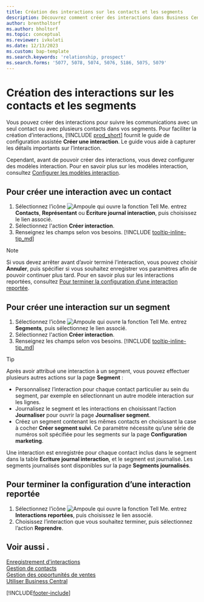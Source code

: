 ```yaml
---
title: Création des interactions sur les contacts et les segments
description: Découvrez comment créer des interactions dans Business Central pour les communications avec vos contacts et segments.
author: brentholtorf
ms.author: bholtorf
ms.topic: conceptual
ms.reviewer: ivkoleti
ms.date: 12/13/2023
ms.custom: bap-template
ms.search.keywords: 'relationship, prospect'
ms.search.forms: '5077, 5078, 5074, 5076, 5186, 5075, 5079'
---
```

# <a name="create-interactions-on-contacts-and-segments"></a>Création des interactions sur les contacts et les segments

Vous pouvez créer des interactions pour suivre les communications avec un seul contact ou avec plusieurs contacts dans vos segments. Pour faciliter la création d’interactions, [!INCLUDE [prod_short](includes/prod_short.md)] fournit le guide de configuration assistée **Créer une interaction**. Le guide vous aide à capturer les détails importants sur l’interaction.

Cependant, avant de pouvoir créer des interactions, vous devez configurer des modèles interaction. Pour en savoir plus sur les modèles interaction, consultez [Configurer les modèles interaction](marketing-interactions.md).

## <a name="to-create-an-interaction-with-a-contact"></a>Pour créer une interaction avec un contact

1. Sélectionnez l’icône ![Ampoule qui ouvre la fonction Tell Me.](media/ui-search/search_small.png "Dites-moi ce que vous voulez faire") entrez **Contacts**, **Représentant** ou **Écriture journal interaction**, puis choisissez le lien associé.
2. Sélectionnez l'action **Créer interaction**.
3. Renseignez les champs selon vos besoins. [!INCLUDE [tooltip-inline-tip_md](includes/tooltip-inline-tip_md.md)]

> [!NOTE]  
> Si vous devez arrêter avant d’avoir terminé l’interaction, vous pouvez choisir **Annuler**, puis spécifier si vous souhaitez enregistrer vos paramètres afin de pouvoir continuer plus tard. Pour en savoir plus sur les interactions reportées, consultez [Pour terminer la configuration d’une interaction reportée](#to-finish-setting-up-a-postponed-interaction).

## <a name="to-create-an-interaction-on-a-segment"></a>Pour créer une interaction sur un segment

1. Sélectionnez l’icône ![Ampoule qui ouvre la fonction Tell Me.](media/ui-search/search_small.png "Dites-moi ce que vous voulez faire") entrez **Segments**, puis sélectionnez le lien associé.
2. Sélectionnez l'action **Créer interaction**.
3. Renseignez les champs selon vos besoins. [!INCLUDE [tooltip-inline-tip_md](includes/tooltip-inline-tip_md.md)]

> [!TIP]
> Après avoir attribué une interaction à un segment, vous pouvez effectuer plusieurs autres actions sur la page **Segment** :
>
> * Personnalisez l’interaction pour chaque contact particulier au sein du segment, par exemple en sélectionnant un autre modèle interaction sur les lignes.  
>* Journalisez le segment et les interactions en choisissant l’action **Journaliser** pour ouvrir la page **Journaliser segment**.
> * Créez un segment contenant les mêmes contacts en choisissant la case à cocher **Créer segment suivi**. Ce paramètre nécessite qu’une série de numéros soit spécifiée pour les segments sur la page **Configuration marketing**.

Une interaction est enregistrée pour chaque contact inclus dans le segment dans la table **Ecriture journal interaction**, et le segment est journalisé. Les segments journalisés sont disponibles sur la page **Segments journalisés**.

## <a name="to-finish-setting-up-a-postponed-interaction"></a>Pour terminer la configuration d’une interaction reportée

1. Sélectionnez l’icône ![Ampoule qui ouvre la fonction Tell Me.](media/ui-search/search_small.png "Dites-moi ce que vous voulez faire") entrez **Interactions reportées**, puis choisissez le lien associé.
2. Choisissez l’interaction que vous souhaitez terminer, puis sélectionnez l’action **Reprendre**.

## <a name="see-also"></a>Voir aussi .

[Enregistrement d'interactions](marketing-interactions.md)  
[Gestion de contacts](marketing-contacts.md)  
[Gestion des opportunités de ventes](marketing-manage-sales-opportunities.md)  
[Utiliser Business Central](ui-work-product.md)

[!INCLUDE[footer-include](includes/footer-banner.md)]
